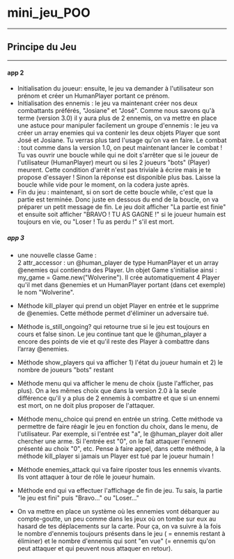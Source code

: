# mini_jeu_POO  
-------------
## Principe du Jeu  
-------------
  
#### app 2  
  
* Initialisation du joueur: ensuite, le jeu va demander à l'utilisateur son prénom et créer un HumanPlayer portant ce prénom.  
* Initialisation des ennemis : le jeu va maintenant créer nos deux combattants préférés, "Josiane" et "José".
Comme nous savons qu'à terme (version 3.0) il y aura plus de 2 ennemis, on va mettre en place une astuce pour manipuler facilement un groupe d'ennemis : le jeu va créer un array enemies qui va contenir les deux objets Player que sont José et Josiane. Tu verras plus tard l'usage qu'on va en faire.
Le combat : tout comme dans la version 1.0, on peut maintenant lancer le combat ! Tu vas ouvrir une boucle while qui ne doit s'arrêter que si le joueur de l'utilisateur (HumanPlayer) meurt ou si les 2 joueurs "bots" (Player) meurent. Cette condition d'arrêt n'est pas triviale à écrire mais je te propose d'essayer ! Sinon la réponse est disponible plus bas. Laisse la boucle while vide pour le moment, on la codera juste après.
* Fin du jeu : maintenant, si on sort de cette boucle while, c'est que la partie est terminée. Donc juste en dessous du end de la boucle, on va préparer un petit message de fin. Le jeu doit afficher "La partie est finie" et ensuite soit afficher "BRAVO ! TU AS GAGNE !" si le joueur humain est toujours en vie, ou "Loser ! Tu as perdu !" s'il est mort.
  

##### app 3  
  
* une nouvelle classe Game :  
2 attr_accessor : un @human_player de type HumanPlayer et un array @enemies qui contiendra des Player.
Un objet Game s'initialise ainsi : my_game = Game.new("Wolverine"). Il crée automatiquement 4 Player qu'il met dans @enemies et un HumanPlayer portant (dans cet exemple) le nom "Wolverine".  
* Méthode kill_player qui prend un objet Player en entrée et le supprime de @enemies. Cette méthode permet d'éliminer un adversaire tué.  
* Méthode is_still_ongoing? qui retourne true si le jeu est toujours en cours et false sinon. Le jeu continue tant que le @human_player a encore des points de vie et qu'il reste des Player à combattre dans l’array @enemies.  
* Méthode show_players qui va afficher 1) l'état du joueur humain et 2) le nombre de joueurs "bots" restant  
* Méthode menu qui va afficher le menu de choix (juste l'afficher, pas plus). On a les mêmes choix que dans la version 2.0 à la seule différence qu'il y a plus de 2 ennemis à combattre et que si un ennemi est mort, on ne doit plus proposer de l'attaquer.  
* Méthode menu_choice qui prend en entrée un string. Cette méthode va permettre de faire réagir le jeu en fonction du choix, dans le menu, de l'utilisateur. Par exemple, si l'entrée est "a", le @human_player doit aller chercher une arme. Si l'entrée est "0", on le fait attaquer l'ennemi présenté au choix "0", etc. Pense à faire appel, dans cette méthode, à la méthode kill_player si jamais un Player est tué par le joueur humain !  
* Méthode enemies_attack qui va faire riposter tous les ennemis vivants. Ils vont attaquer à tour de rôle le joueur humain.  
* Méthode end qui va effectuer l'affichage de fin de jeu. Tu sais, la partie "le jeu est fini" puis "Bravo..." ou "Loser..."  

* On va mettre en place un système où les ennemies vont débarquer au compte-goutte, un peu comme dans les jeux où on tombe sur eux au hasard de tes déplacements sur la carte. Pour ça, on va suivre à la fois le nombre d'ennemis toujours présents dans le jeu ( = ennemis restant à éliminer) et le nombre d'ennemis qui sont "en vue" (= ennemis qu'on peut attaquer et qui peuvent nous attaquer en retour). 